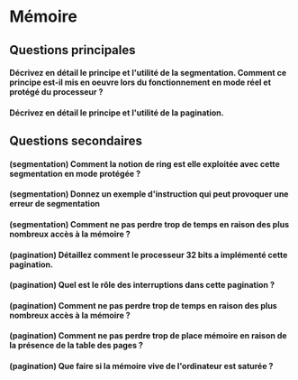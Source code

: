 # Mémoire

## Questions principales

#### Décrivez en détail le principe et l'utilité de la segmentation. Comment ce principe est-il mis en oeuvre lors du fonctionnement en mode réel et protégé du processeur ?

#### Décrivez en détail le principe et l'utilité de la pagination. 

## Questions secondaires

#### (segmentation) Comment la notion de ring est elle exploitée avec cette segmentation en mode protégée ?

#### (segmentation) Donnez un exemple d'instruction qui peut provoquer une erreur de segmentation
 
#### (segmentation) Comment ne pas perdre trop de temps en raison des plus nombreux accès à la mémoire ?

#### (pagination) Détaillez comment le processeur 32 bits a implémenté cette pagination.

#### (pagination) Quel est le rôle des interruptions dans cette pagination ?

#### (pagination) Comment ne pas perdre trop de temps en raison des plus nombreux accès à la mémoire ?

#### (pagination) Comment ne pas perdre trop de place mémoire en raison de la présence de la table des pages ?

#### (pagination) Que faire si la mémoire vive de l'ordinateur est saturée ?
